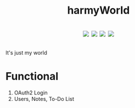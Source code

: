 ㅤ<h1 align="center">harmyWorld

[![](https://img.shields.io/badge/Developed%20by-HarmyFounder-%236DB33F)](https://github.com/HarmyFounder)
![](https://img.shields.io/badge/JDK-17-%23E76F00)
![](https://img.shields.io/badge/Spring%20Boot-3.1.2-%236DB33F)
[![](https://img.shields.io/badge/DBMS-Postgres-%234476ff)](https://www.postgresql.org/)
</h1>


<p>It's just my world


<h1>Functional</h1>
<ol>
  <li>OAuth2 Login</li>
  <li>Users, Notes, To-Do List</li>
</ol>
